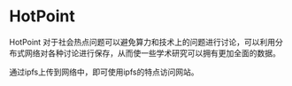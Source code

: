 # HotPoint

HotPoint	对于社会热点问题可以避免算力和技术上的问题进行讨论，可以利用分布式网络对各种讨论进行保存，从而使一些学术研究可以拥有更加全面的数据。

通过ipfs上传到网络中，即可使用ipfs的特点访问网站。
